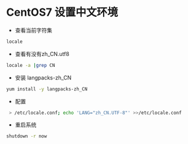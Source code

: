 # CentOS7 设置中文环境

- 查看当前字符集

```sh
locale
```

- 查看有没有zh_CN.utf8

```sh
locale -a |grep CN
```

- 安装 langpacks-zh_CN

```sh
yum install -y langpacks-zh_CN
```

- 配置

```sh
 > /etc/locale.conf; echo 'LANG="zh_CN.UTF-8"' >>/etc/locale.conf  
```

- 重启系统

```sh
shutdown -r now
```
